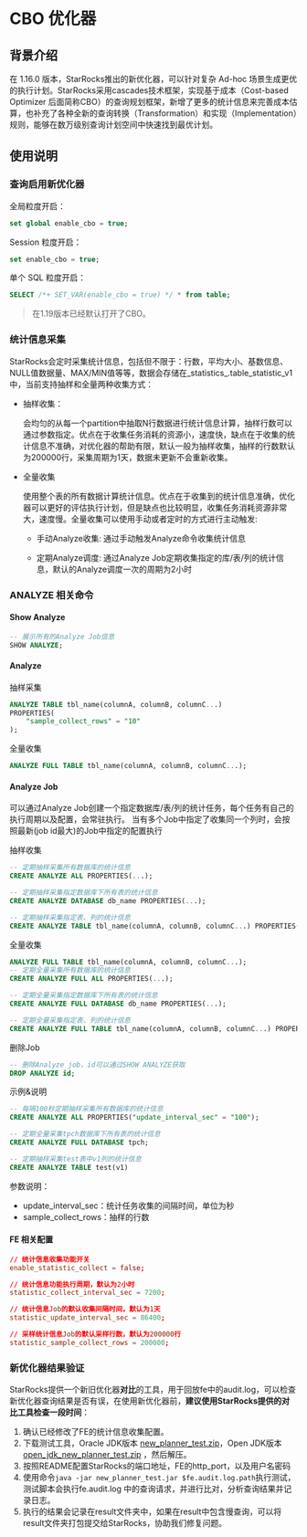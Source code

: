
# CBO 优化器

## 背景介绍

在 1.16.0 版本，StarRocks推出的新优化器，可以针对复杂 Ad-hoc 场景生成更优的执行计划。StarRocks采用cascades技术框架，实现基于成本（Cost-based Optimizer 后面简称CBO）的查询规划框架，新增了更多的统计信息来完善成本估算，也补充了各种全新的查询转换（Transformation）和实现（Implementation）规则，能够在数万级别查询计划空间中快速找到最优计划。

## 使用说明

### 查询启用新优化器

全局粒度开启：

~~~SQL
set global enable_cbo = true;
~~~

Session 粒度开启：

~~~SQL
set enable_cbo = true;

~~~

单个 SQL 粒度开启：

~~~SQL
SELECT /*+ SET_VAR(enable_cbo = true) */ * from table;
~~~

> 在1.19版本已经默认打开了CBO。

### 统计信息采集

StarRocks会定时采集统计信息，包括但不限于：行数，平均大小、基数信息、NULL值数据量、MAX/MIN值等等，数据会存储在_statistics_.table_statistic_v1中，当前支持抽样和全量两种收集方式：

* 抽样收集：

    会均匀的从每一个partition中抽取N行数据进行统计信息计算，抽样行数可以通过参数指定。优点在于收集任务消耗的资源小，速度快，缺点在于收集的统计信息不准确，对优化器的帮助有限，默认一般为抽样收集，抽样的行数默认为200000行，采集周期为1天，数据未更新不会重新收集。

* 全量收集

    使用整个表的所有数据计算统计信息。优点在于收集到的统计信息准确，优化器可以更好的评估执行计划，但是缺点也比较明显，收集任务消耗资源非常大，速度慢。全量收集可以使用手动或者定时的方式进行主动触发:

  * 手动Analyze收集: 通过手动触发Analyze命令收集统计信息

  * 定期Analyze调度: 通过Analyze Job定期收集指定的库/表/列的统计信息，默认的Analyze调度一次的周期为2小时

### ANALYZE 相关命令

#### Show Analyze

~~~SQL
-- 展示所有的Analyze Job信息
SHOW ANALYZE;
~~~

#### Analyze

抽样采集

~~~SQL
ANALYZE TABLE tbl_name(columnA, columnB, columnC...)
PROPERTIES(
    "sample_collect_rows" = "10"
);
~~~

全量收集

~~~SQL
ANALYZE FULL TABLE tbl_name(columnA, columnB, columnC...);
~~~

#### Analyze Job

可以通过Analyze Job创建一个指定数据库/表/列的统计任务，每个任务有自己的执行周期以及配置，会常驻执行。
当有多个Job中指定了收集同一个列时，会按照最新(job id最大)的Job中指定的配置执行

抽样收集

~~~SQL
-- 定期抽样采集所有数据库的统计信息
CREATE ANALYZE ALL PROPERTIES(...);

-- 定期抽样采集指定数据库下所有表的统计信息
CREATE ANALYZE DATABASE db_name PROPERTIES(...);

-- 定期抽样采集指定表、列的统计信息
CREATE ANALYZE TABLE tbl_name(columnA, columnB, columnC...) PROPERTIES(...);
~~~

全量收集

~~~SQL
ANALYZE FULL TABLE tbl_name(columnA, columnB, columnC...);
-- 定期全量采集所有数据库的统计信息
CREATE ANALYZE FULL ALL PROPERTIES(...);

-- 定期全量采集指定数据库下所有表的统计信息
CREATE ANALYZE FULL DATABASE db_name PROPERTIES(...);

-- 定期全量采集指定表、列的统计信息
CREATE ANALYZE FULL TABLE tbl_name(columnA, columnB, columnC...) PROPERTIES(...);
~~~

删除Job

~~~SQL
-- 删除Analyze job，id可以通过SHOW ANALYZE获取
DROP ANALYZE id;
~~~

示例&说明

~~~SQL
-- 每隔100秒定期抽样采集所有数据库的统计信息
CREATE ANALYZE ALL PROPERTIES("update_interval_sec" = "100");

-- 定期全量采集tpch数据库下所有表的统计信息
CREATE ANALYZE FULL DATABASE tpch;

-- 定期抽样采集test表中v1列的统计信息
CREATE ANALYZE TABLE test(v1)
~~~

参数说明：

* update_interval_sec：统计任务收集的间隔时间，单位为秒
* sample_collect_rows：抽样的行数

#### FE 相关配置

~~~conf
// 统计信息收集功能开关
enable_statistic_collect = false;

// 统计信息功能执行周期，默认为2小时
statistic_collect_interval_sec = 7200;

// 统计信息Job的默认收集间隔时间，默认为1天
statistic_update_interval_sec = 86400;

// 采样统计信息Job的默认采样行数，默认为200000行
statistic_sample_collect_rows = 200000;
~~~

### 新优化器结果验证

StarRocks提供一个新旧优化器**对比**的工具，用于回放fe中的audit.log，可以检查新优化器查询结果是否有误，在使用新优化器前，**建议使用StarRocks提供的对比工具检查一段时间**：

1. 确认已经修改了FE的统计信息收集配置。
2. 下载测试工具，Oracle JDK版本 [new\_planner\_test.zip](http://starrocks-public.oss-cn-zhangjiakou.aliyuncs.com/new_planner_test.zip)，Open JDK版本 [open\_jdk\_new\_planner\_test.zip](http://starrocks-public.oss-cn-zhangjiakou.aliyuncs.com/open_jdk_new_planner_test.zip) ，然后解压。
3. 按照README配置StarRocks的端口地址，FE的http_port，以及用户名密码
4. 使用命令`java -jar new_planner_test.jar $fe.audit.log.path`执行测试，测试脚本会执行fe.audit.log 中的查询请求，并进行比对，分析查询结果并记录日志。
5. 执行的结果会记录在result文件夹中，如果在result中包含慢查询，可以将result文件夹打包提交给StarRocks，协助我们修复问题。
